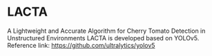 # LACTA
A Lightweight and Accurate Algorithm for Cherry Tomato Detection in Unstructured Environments
LACTA is developed based on YOLOv5.
Reference link: https://github.com/ultralytics/yolov5
